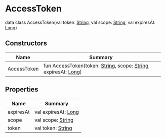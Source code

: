 # AccessToken

data class AccessToken(val token: [String](https://kotlinlang.org/api/latest/jvm/stdlib/kotlin/-string/index.html), val scope: [String](https://kotlinlang.org/api/latest/jvm/stdlib/kotlin/-string/index.html), val expiresAt: [Long](https://kotlinlang.org/api/latest/jvm/stdlib/kotlin/-long/index.html))

## Constructors

| Name        | Summary                                                                                                                                                                                                                                                                                    |
| ----------- | ------------------------------------------------------------------------------------------------------------------------------------------------------------------------------------------------------------------------------------------------------------------------------------------ |
| AccessToken | fun AccessToken(token: [String](https://kotlinlang.org/api/latest/jvm/stdlib/kotlin/-string/index.html), scope: [String](https://kotlinlang.org/api/latest/jvm/stdlib/kotlin/-string/index.html), expiresAt: [Long](https://kotlinlang.org/api/latest/jvm/stdlib/kotlin/-long/index.html)) |

## Properties

| Name      | Summary                                                                                     |
| --------- | ------------------------------------------------------------------------------------------- |
| expiresAt | val expiresAt: [Long](https://kotlinlang.org/api/latest/jvm/stdlib/kotlin/-long/index.html) |
| scope     | val scope: [String](https://kotlinlang.org/api/latest/jvm/stdlib/kotlin/-string/index.html) |
| token     | val token: [String](https://kotlinlang.org/api/latest/jvm/stdlib/kotlin/-string/index.html) |
